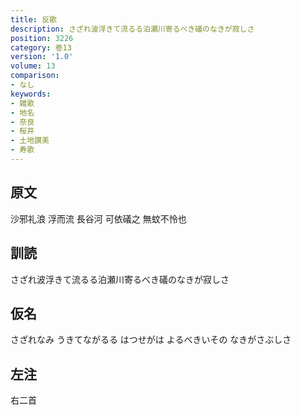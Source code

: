 ```yaml
---
title: 反歌
description: さざれ波浮きて流るる泊瀬川寄るべき礒のなきが寂しさ
position: 3226
category: 巻13
version: '1.0'
volume: 13
comparison:
- なし
keywords:
- 雑歌
- 地名
- 奈良
- 桜井
- 土地讃美
- 寿歌
---
```


## 原文

沙邪礼浪 浮而流 長谷河 可依礒之 無蚊不怜也

## 訓読

さざれ波浮きて流るる泊瀬川寄るべき礒のなきが寂しさ

## 仮名

さざれなみ うきてながるる はつせがは よるべきいその なきがさぶしさ

## 左注

右二首

